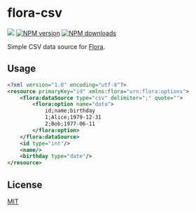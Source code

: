 # flora-csv

![](https://github.com/florajs/datasource-csv/workflows/ci/badge.svg)
[![NPM version](https://img.shields.io/npm/v/flora-csv.svg?style=flat)](https://www.npmjs.com/package/flora-csv)
[![NPM downloads](https://img.shields.io/npm/dm/flora-csv.svg?style=flat)](https://www.npmjs.com/package/flora-csv)

Simple CSV data source for [Flora](https://github.com/florajs/flora).

## Usage

```xml
<?xml version="1.0" encoding="utf-8"?>
<resource primaryKey="id" xmlns:flora="urn:flora:options">
    <flora:dataSource type="csv" delimiter=";" quote="">
        <flora:option name="data">
            id;name;birthday
            1;Alice;1979-12-31
            2;Bob;1977-06-11
        </flora:option>
    </flora:dataSource>
    <id type="int"/>
    <name/>
    <birthday type="date"/>
</resource>
```

## License

[MIT](LICENSE)
